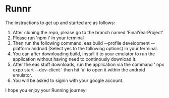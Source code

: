 # Runnr

The instructions to get up and started are as follows:
1) After cloning the repo, please go to the branch named 'FinalYearProject'
2) Please run 'npm i' in your terminal
3) Then run the following command: eas build --profile development --platform android (Select yes to the following options) in your terminal.
4) You can after downloading build, install it to your emulator to run the application without having need to continously download it. 
5) After the eas stuff downloads, run the application via the command '  npx expo start --dev-client '  then hit 'a' to open it within the android emulator.
6) You will be asked to signin with your google account.


I hope you enjoy your Running journey!
